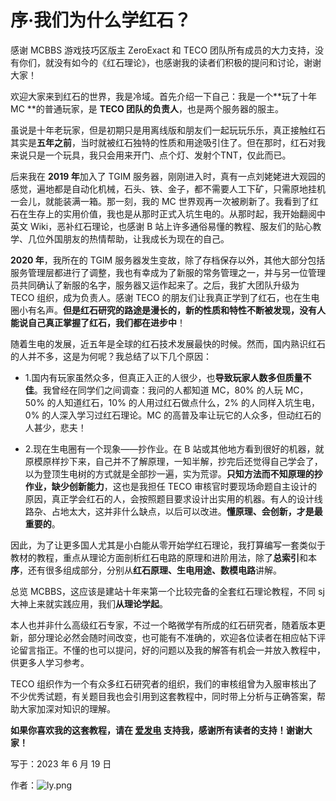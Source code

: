 #  序·我们为什么学红石？

感谢 MCBBS 游戏技巧区版主 ZeroExact 和 TECO 团队所有成员的大力支持，没有你们，就没有如今的《红石理论》，也感谢我的读者们积极的提问和讨论，谢谢大家！

欢迎大家来到红石的世界，我是冷域。首先介绍一下自己：我是一个**玩了十年 MC **的普通玩家，是 **TECO 团队的负责人**，也是两个服务器的服主。

虽说是十年老玩家，但是初期只是用离线版和朋友们一起玩玩乐乐，真正接触红石其实是**五年之前**，当时就被红石独特的性质和用途吸引住了。但在那时，红石对我来说只是一个玩具，我只会用来开门、点个灯、发射个TNT，仅此而已。

后来我在 **2019 年**加入了 TGIM 服务器，刚刚进入时，真有一点刘姥姥进大观园的感觉，遍地都是自动化机械，石头、铁、金子，都不需要人工下矿，只需原地挂机一会儿，就能装满一箱。那一刻，我的 MC 世界观再一次被刷新了。我看到了红石在生存上的实用价值，我也是从那时正式入坑生电的。从那时起，我开始翻阅中英文 Wiki，恶补红石理论，也感谢 B 站上许多通俗易懂的教程、服友们的贴心教学、几位外国朋友的热情帮助，让我成长为现在的自己。

**2020 年**，我所在的 TGIM 服务器发生变故，除了存档保存以外，其他大部分包括服务管理层都进行了调整，我也有幸成为了新服的常务管理之一，并与另一位管理员共同确认了新服的名字，服务器又运作起来了。之后，我扩大团队升级为 TECO 组织，成为负责人。感谢 TECO 的朋友们让我真正学到了红石，也在生电圈小有名声。**但是红石研究的路途是漫长的，新的性质和特性不断被发现，没有人能说自己真正掌握了红石，我们都在进步中**！

随着生电的发展，近五年是全球的红石技术发展最快的时候。然而，国内熟识红石的人并不多，这是为何呢？我总结了以下几个原因：

* 1.国内有玩家虽然众多，但真正入正的人很少，也**导致玩家人数多但质量不佳**。我曾经在同学们之间调查：我问的人都知道 MC，80% 的人玩 MC，50% 的人知道红石，10% 的人用过红石做点什么，2% 的人同样入坑生电，0% 的人深入学习过红石理论。MC 的高普及率让玩它的人众多，但动红石的人甚少，悲夫！

* 2.现在生电圈有一个现象——抄作业。在 B 站或其他地方看到很好的机器，就原模原样抄下来，自己并不了解原理，一知半解，抄完后还觉得自己学会了，以为登顶生电树的方式就是全部抄一遍，实为荒谬。**只知方法而不知原理的抄作业，缺少创新能力**，这也是我担任 TECO 审核官时要现场命题自主设计的原因，真正学会红石的人，会按照题目要求设计出实用的机器。有人的设计线路杂、占地太大，这并非什么缺点，以后可以改进。**懂原理、会创新，才是最重要的**。

因此，为了让更多国人尤其是小白能从零开始学红石理论，我打算编写一套类似于教材的教程，重点从理论方面剖析红石电路的原理和进阶用法，除了**总索引**和本**序**，还有很多组成部分，分别从**红石原理、生电用途、数模电路**讲解。

总览 MCBBS，这应该是建站十年来第一个比较完备的全套红石理论教程，不同 sj 大神上来就实践应用，我们**从理论学起**。

本人也并非什么高级红石专家，不过一个略微学有所成的红石研究者，随着版本更新，部分理论必然会随时间改变，也可能有不准确的，欢迎各位读者在相应帖下评论留言指正。不懂的也可以提问，好的问题以及我的解答有机会一并放入教程中，供更多人学习参考。

TECO 组织作为一个有众多红石研究者的组织，我们的审核组曾为入服审核出了不少优秀试题，有关题目我也会引用到这套教程中，同时带上分析与正确答案，帮助大家加深对知识的理解。

**如果你喜欢我的这套教程，请在 [爱发电](https://afdian.net/@LYOfficial) 支持我，感谢所有读者的支持！谢谢大家！**

写于：2023 年 6 月 19 日

作者：![ly.png](https://pic.awa.ms/f/2024/11/20/673dd3bfbbc8d.png)